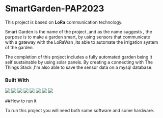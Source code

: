 # SmartGarden-PAP2023
 
<p>This project is based on <b>LoRa</b> communication technology.

Smart Garden is the name of the project ,and as the name suggests , the purpose is to make a garden smart, by using sensors that communicate with a gateway with the LoRaWan ,its able to automate the irrigation system of the garden. 

The completion of this project includes a fully automated garden being it self sustainable by using solar panels. By creating a connecting with The Things Stack ,I'm also able to save the sensor data on a mysql database.</p>

### Built With

<img src='https://img.shields.io/badge/Bootstrap-563D7C?style=for-the-badge&logo=bootstrap&logoColor=white'> <img src='https://img.shields.io/badge/Javascript-F0DB4F?style=for-the-badge&labelColor=black&logo=javascript&logoColor=F0DB4F'> <img src='https://img.shields.io/badge/Nodejs-3C873A?style=for-the-badge&labelColor=black&logo=node.js&logoColor=3C873A'> <img src='https://img.shields.io/badge/Express.js-000000?style=for-the-badge&logo=express&logoColor=white'> <img src='https://img.shields.io/badge/HTML5-E34F26?style=for-the-badge&logo=html5&logoColor=white'> <img src='https://img.shields.io/badge/CSS3-1572B6?style=for-the-badge&logo=css3&logoColor=white'> <img src='https://img.shields.io/badge/Visual_Studio-0078d7?style=for-the-badge&logo=visual%20studio&logoColor=white'> <img src='https://img.shields.io/badge/Git-F05032?style=for-the-badge&logo=git&logoColor=white'>


##How to run it

To run this project you will need both some software and some hardware.


